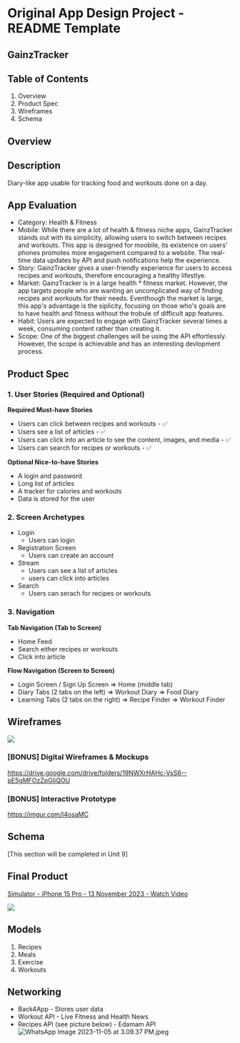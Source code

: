 # Original App Design Project - README Template
## GainzTracker
## Table of Contents
1. Overview
2. Product Spec
3. Wireframes
4. Schema
## Overview
## Description
Diary-like app usable for tracking food and workouts done on a day. 

## App Evaluation

* Category: Health & Fitness
* Mobile: While there are a lot of health & fitness niche apps, GainzTracker stands out with its simplicity, allowing users to switch between recipes and workouts. This app is designed for moobile, its existence on users' phones promotes more engagement compared to a website. The real-time data updates by API and push notifications help the experience. 
* Story: GainzTracker gives a user-friendly experience for users to access recipes and workouts, therefore encouraging a healthy lifestlye.
* Market: GainzTracker is in a large health * fitness market. However, the app targets people who are wanting an uncomplicated way of finding recipes and workouts for their needs. Eventhough the market is large, this app's advantage is the siplicity, focusing on those who's goals are to have health and fitness without the trobule of difficult app features. 
* Habit: Users are expected to engage with GainzTracker several times a week, consuming content rather than creating it. 
* Scope: One of the biggest challenges will be using the API effortlessly. However, the scope is achievable and has an interesting devlopment process. 

## Product Spec
### 1. User Stories (Required and Optional)
**Required Must-have Stories**

* Users can click between recipes and workouts - ✅
* Users see a list of articles - ✅
* Users can click into an article to see the content, images, and media - ✅
* Users can search for recipes or workouts - ✅

**Optional Nice-to-have Stories**

* A login and password
* Long list of articles
* A tracker for calories and workouts
* Data is stored for the user

### **2. Screen Archetypes**
* Login 
    * Users can login
* Registration Screen
    * Users can create an account
* Stream
    * Users can see a list of articles
    * users can click into articles
* Search
    * Users can serach for recipes or workouts

### **3. Navigation**
**Tab Navigation (Tab to Screen)**

* Home Feed
* Search either recipes or workouts
* Click into article

**Flow Navigation (Screen to Screen)**

* Login Screen / Sign Up Screen
=> Home (middle tab)
* Diary Tabs (2 tabs on the left)
=> Workout Diary
=> Food Diary
* Learning Tabs (2 tabs on the right)
=> Recipe Finder
=> Workout Finder

## Wireframes
![](https://hackmd.io/_uploads/BJR9C8uG6.jpg)


### [BONUS] Digital Wireframes & Mockups
https://drive.google.com/drive/folders/19NWXrHAHc-VsS6--pE5gMFOzZpGIjQOU

### [BONUS] Interactive Prototype
https://imgur.com/I4osaMC

## Schema
[This section will be completed in Unit 9]

## Final Product
<div>
    <a href="https://www.loom.com/share/c85eec9eb4834a279b71d6525741073f">
      <p>Simulator - iPhone 15 Pro - 13 November 2023 - Watch Video</p>
    </a>
    <a href="https://www.loom.com/share/c85eec9eb4834a279b71d6525741073f">
      <img style="max-width:300px;" src="https://cdn.loom.com/sessions/thumbnails/c85eec9eb4834a279b71d6525741073f-with-play.gif">
    </a>
  </div>

## Models
1. Recipes
2. Meals
3. Exercise
4. Workouts

## Networking
* Back4App - Stores user data
* Workout API - Live Fitness and Health News
* Recipes API (see picture below) - Edamam API
![WhatsApp Image 2023-11-05 at 3.09.37 PM.jpeg](https://hackmd.io/_uploads/HJs3VkLXp.jpg)
